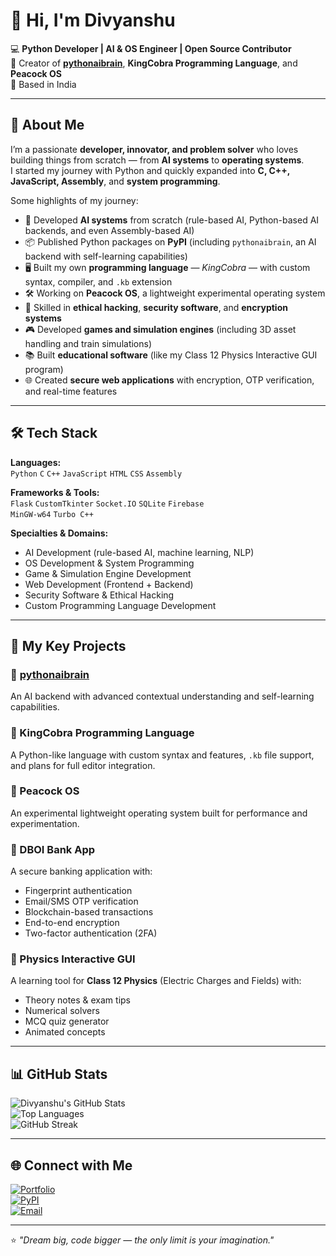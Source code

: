 # 👋 Hi, I'm Divyanshu

💻 **Python Developer | AI & OS Engineer | Open Source Contributor**  
🚀 Creator of **[pythonaibrain](https://pypi.org/project/pythonaibrain/)**, **KingCobra Programming Language**, and **Peacock OS**  
📍 Based in India  

---

## 🚀 About Me
I’m a passionate **developer, innovator, and problem solver** who loves building things from scratch — from **AI systems** to **operating systems**.  
I started my journey with Python and quickly expanded into **C, C++, JavaScript, Assembly**, and **system programming**.  

Some highlights of my journey:
- 🧠 Developed **AI systems** from scratch (rule-based AI, Python-based AI backends, and even Assembly-based AI)
- 📦 Published Python packages on **PyPI** (including `pythonaibrain`, an AI backend with self-learning capabilities)
- 🖥 Built my own **programming language** — *KingCobra* — with custom syntax, compiler, and `.kb` extension
- 🛠 Working on **Peacock OS**, a lightweight experimental operating system
- 🔐 Skilled in **ethical hacking**, **security software**, and **encryption systems**
- 🎮 Developed **games and simulation engines** (including 3D asset handling and train simulations)
- 📚 Built **educational software** (like my Class 12 Physics Interactive GUI program)
- 🌐 Created **secure web applications** with encryption, OTP verification, and real-time features

---

## 🛠 Tech Stack

**Languages:**  
`Python` `C` `C++` `JavaScript` `HTML` `CSS` `Assembly`

**Frameworks & Tools:**  
`Flask` `CustomTkinter` `Socket.IO` `SQLite` `Firebase`  
`MinGW-w64` `Turbo C++`

**Specialties & Domains:**  
- AI Development (rule-based AI, machine learning, NLP)
- OS Development & System Programming
- Game & Simulation Engine Development
- Web Development (Frontend + Backend)
- Security Software & Ethical Hacking
- Custom Programming Language Development

---

## 📌 My Key Projects

### 🔹 [pythonaibrain](https://pypi.org/project/pythonaibrain/)
An AI backend with advanced contextual understanding and self-learning capabilities.

### 🔹 KingCobra Programming Language
A Python-like language with custom syntax and features, `.kb` file support, and plans for full editor integration.

### 🔹 Peacock OS
An experimental lightweight operating system built for performance and experimentation.

### 🔹 DBOI Bank App
A secure banking application with:
- Fingerprint authentication  
- Email/SMS OTP verification  
- Blockchain-based transactions  
- End-to-end encryption  
- Two-factor authentication (2FA)

### 🔹 Physics Interactive GUI
A learning tool for **Class 12 Physics** (Electric Charges and Fields) with:
- Theory notes & exam tips  
- Numerical solvers  
- MCQ quiz generator  
- Animated concepts  

---

## 📊 GitHub Stats

![Divyanshu's GitHub Stats](https://github-readme-stats.vercel.app/api?username=DivyanshuSinha&show_icons=true&theme=radical)  
![Top Languages](https://github-readme-stats.vercel.app/api/top-langs/?username=DivyanshuSinha&layout=compact&theme=radical)  
![GitHub Streak](https://streak-stats.demolab.com?user=DivyanshuSinha&theme=radical)

---

## 🌐 Connect with Me

[![Portfolio](https://img.shields.io/badge/🌐%20Portfolio-Visit-blue)](https://your-portfolio-link.com)  
[![PyPI](https://img.shields.io/badge/PyPI-Profile-3776AB)](https://pypi.org/user/DivyanshuSinha/)  
[![Email](https://img.shields.io/badge/Email-divyanshu@example.com-red)](mailto:divyanshu@example.com)  

---

⭐ *"Dream big, code bigger — the only limit is your imagination."*
